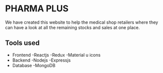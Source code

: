 # PHARMA PLUS

We have created this website to help the medical shop retailers where they can have a look at all the remaining stocks and sales at one place.

## Tools used
- Frontend
    -Reactjs
	-Redux
	-Material u icons
- Backend
    -Nodejs
	-Expressjs
- Database
    -MongoDB